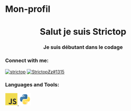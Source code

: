 # Mon-profil
<h1 align="center">Salut je suis Strictop</h1>
<h3 align="center">Je suis débutant dans le codage</h3>

<h3 align="left">Connect with me:</h3>
<p align="left">
<a href="https://instagram.com/strictop" target="blank"><img align="center" src="https://raw.githubusercontent.com/rahuldkjain/github-profile-readme-generator/master/src/images/icons/Social/instagram.svg" alt="strictop" height="30" width="40" /></a>
<a href="https://discord.gg/StrictopƵƶ#1315" target="blank"><img align="center" src="https://raw.githubusercontent.com/rahuldkjain/github-profile-readme-generator/master/src/images/icons/Social/discord.svg" alt="StrictopƵƶ#1315" height="30" width="40" /></a>
</p>

<h3 align="left">Languages and Tools:</h3>
<p align="left"> <a href="https://developer.mozilla.org/en-US/docs/Web/JavaScript" target="_blank" rel="noreferrer"> <img src="https://raw.githubusercontent.com/devicons/devicon/master/icons/javascript/javascript-original.svg" alt="javascript" width="40" height="40"/> </a> <a href="https://www.python.org" target="_blank" rel="noreferrer"> <img src="https://raw.githubusercontent.com/devicons/devicon/master/icons/python/python-original.svg" alt="python" width="40" height="40"/> </a> </p>
